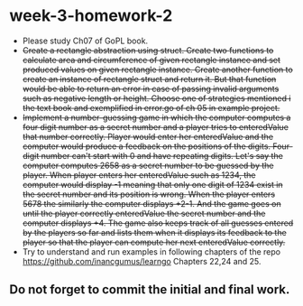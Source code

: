 # week-3-homework-2

- Please study Ch07 of GoPL book.
- ~~Create a rectangle abstraction using struct. Create two functions to calculate area and circumference of given
  rectangle instance and set produced values on given rectangle instance. Create another function to create an instance
  of rectangle struct and return it. But that function would be able to return an error in case of passing invalid
  arguments such as negative length or height. Choose one of strategies mentioned i the text book and exemplified in
  error.go of ch 05 in example project.~~
- ~~Implement a number-guessing game in which the computer computes a four digit number as a secret number and a player
  tries to enteredValue that number correctly. Player would enter her enteredValue and the computer would produce a
  feedback on the positions of the digits. Four-digit number can't start with 0 and have repeating digits. Let's say the
  computer computes 2658 as a secret number to be guessed by the player. When player enters her enteredValue such as
  1234, the computer would display -1 meaning that only one digit of 1234 exist in the secret number and its position is
  wrong. When the player enters 5678 the similarly the computer displays +2-1. And the game goes on until the player
  correctly enteredValue the secret number and the computer displays +4. The game also keeps track of all guesses
  entered by the players so far and lists them when it displays its feedback to the player so that the player can
  compute her next enteredValue correctly.~~
- Try to understand and run examples in following chapters of the repo
  https://github.com/inancgumus/learngo Chapters 22,24 and 25.

## Do not forget to commit the initial and final work.
